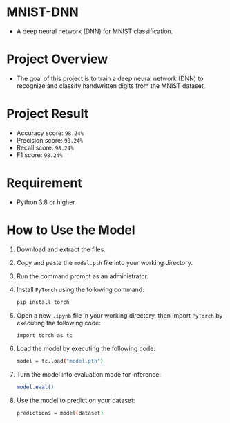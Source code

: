 # MNIST-DNN
- A deep neural network (DNN) for MNIST classification.
# Project Overview
- The goal of this project is to train a deep neural network (DNN) to recognize and classify handwritten digits from the MNIST dataset.
# Project Result
- Accuracy score: `98.24%`
- Precision score: `98.24%`
- Recall score: `98.24%`
- F1 score: `98.24%`
# Requirement
- Python 3.8 or higher
# How to Use the Model
1. Download and extract the files.
2. Copy and paste the `model.pth` file into your working directory.
3. Run the command prompt as an administrator.
4. Install `PyTorch` using the following command:

   ```Bash
   pip install torch

5. Open a new `.ipynb` file in your working directory, then import `PyTorch` by executing the following code:

   ```Bash
   import torch as tc

6. Load the model by executing the following code:

   ```Bash
   model = tc.load("model.pth")

7. Turn the model into evaluation mode for inference:

   ```Bash
   model.eval()

8. Use the model to predict on your dataset:

   ```Bash
   predictions = model(dataset)
